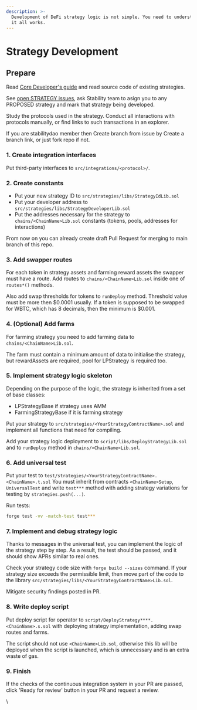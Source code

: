 ```yaml
---
description: >-
  Development of DeFi strategy logic is not simple. You need to understand how
  it all works.
---
```


# Strategy Development

## Prepare

Read [Core Developer's guide](https://github.com/stabilitydao/stability-contracts/blob/main/src/core/README.md) and read source code of existing strategies.

See [open STRATEGY issues](https://github.com/stabilitydao/stability-platform-contracts/issues?q=is%3Aopen+is%3Aissue+label%3ASTRATEGY), ask Stability team to asign you to any PROPOSED strategy and mark that strategy being developed.

Study the protocols used in the strategy. Conduct all interactions with protocols manually, or find links to such transactions in an explorer.

If you are stabilitydao member then Create branch from issue by Create a branch link, or just fork repo if not.

### 1. Create integration interfaces

Put third-party interfaces to `src/integrations/<protocol>/`.

### 2. Create constants

* Put your new strategy ID to `src/strategies/libs/StrategyIdLib.sol`
* Put your developer address to `src/strategies/libs/StrategyDeveloperLib.sol`
* Put the addresses necessary for the strategy to `chains/<ChainName>Lib.sol` constants (tokens, pools, addresses for interactions)

From now on you can already create draft Pull Request for merging to main branch of this repo.

### 3. Add swapper routes

For each token in strategy assets and farming reward assets the swapper must have a route. Add routes to `chains/<ChainName>Lib.sol` inside one of `routes*()` methods.

Also add swap thresholds for tokens to `runDeploy` method. Threshold value must be more then $0.0001 usually. If a token is supposed to be swapped for WBTC, which has 8 decimals, then the minimum is $0.001.

### 4. (Optional) Add farms

For farming strategy you need to add farming data to `chains/<ChainName>Lib.sol`.

The farm must contain a minimum amount of data to initialise the strategy, but rewardAssets are required, pool for LPStrategy is required too.

### 5. Implement strategy logic skeleton

Depending on the purpose of the logic, the strategy is inherited from a set of base classes:

* LPStrategyBase if strategy uses AMM
* FarmingStrategyBase if it is farming strategy

Put your strategy to `src/strategies/<YourStrategyContractName>.sol` and implement all functions that need for compiling.

Add your strategy logic deployment to `script/libs/DeployStrategyLib.sol` and to `runDeploy` method in `chains/<ChainName>Lib.sol`.

### 6. Add universal test

Put your test to `test/strategies/<YourStrategyContractName>.<ChainName>.t.sol` You must inherit from contracts `<ChainName>Setup`, `UniversalTest` and write `test***` method with adding strategy variations for testing by `strategies.push(...)`.

Run tests:

```bash
forge test -vv -match-test test***
```

### 7. Implement and debug strategy logic

Thanks to messages in the universal test, you can implement the logic of the strategy step by step. As a result, the test should be passed, and it should show APRs similar to real ones.

Check your strategy code size with `forge build --sizes` command. If your strategy size exceeds the permissible limit, then move part of the code to the library `src/strategies/libs/<YourStrategyContractName>Lib.sol`.

Mitigate security findings posted in PR.

### 8. Write deploy script

Put deploy script for operator to `script/DeployStrategy****.<ChainName>.s.sol` with deploying strategy implementation, adding swap routes and farms.

The script should not use `<ChainName>Lib.sol`, otherwise this lib will be deployed when the script is launched, which is unnecessary and is an extra waste of gas.

### 9. Finish

If the checks of the continuous integration system in your PR are passed, click 'Ready for review' button in your PR and request a review.

\
